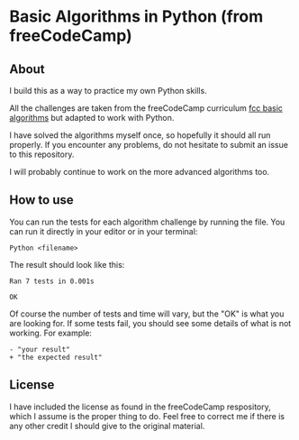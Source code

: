 # Basic Algorithms in Python (from freeCodeCamp)

## About

I build this as a way to practice my own Python skills.

All the challenges are taken from the freeCodeCamp curriculum [fcc basic algorithms](https://www.freecodecamp.org/learn/javascript-algorithms-and-data-structures) but adapted to work with Python. 

I have solved the algorithms myself once, so hopefully it should all run properly. If you encounter any problems, do not hesitate to submit an issue to this repository. 

I will probably continue to work on the more advanced algorithms too. 

## How to use

You can run the tests for each algorithm challenge by running the file. You can run it directly in your editor or in your terminal: 

```console
Python <filename>

```

The result should look like this:
```console
Ran 7 tests in 0.001s

OK
```
Of course the number of tests and time will vary, but the "OK" is what you are looking for. If some tests fail, you should see some details of what is not working. For example:

```
- "your result"
+ "the expected result"
```

## License

I have included the license as found in the freeCodeCamp respository, which I assume is the proper thing to do. Feel free to correct me if there is any other credit I should give to the original material. 


